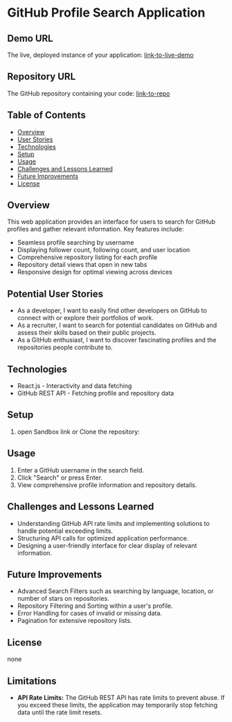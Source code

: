 # GitHub Profile Search Application

## Demo URL
The live, deployed instance of your application: [link-to-live-demo](https://your-live-demo-link.com)

## Repository URL
The GitHub repository containing your code: [link-to-repo](https://github.com/your-username/github-profile-search)

## Table of Contents
- [Overview](#overview)
- [User Stories](#user-stories)
- [Technologies](#technologies)
- [Setup](#setup)
- [Usage](#usage)
- [Challenges and Lessons Learned](#challenges-and-lessons-learned)
- [Future Improvements](#future-improvements)
- [License](#license)

## Overview
This web application provides an interface for users to search for GitHub profiles and gather relevant information. Key features include:

- Seamless profile searching by username
- Displaying follower count, following count, and user location
- Comprehensive repository listing for each profile
- Repository detail views that open in new tabs
- Responsive design for optimal viewing across devices

## Potential User Stories
- As a developer, I want to easily find other developers on GitHub to connect with or explore their portfolios of work.
- As a recruiter, I want to search for potential candidates on GitHub and assess their skills based on their public projects.
- As a GitHub enthusiast, I want to discover fascinating profiles and the repositories people contribute to.

## Technologies
- React.js - Interactivity and data fetching
- GitHub REST API - Fetching profile and repository data

## Setup
1. open Sandbox link or Clone the repository: 

## Usage
1. Enter a GitHub username in the search field.
2. Click "Search" or press Enter.
3. View comprehensive profile information and repository details.

## Challenges and Lessons Learned
- Understanding GitHub API rate limits and implementing solutions to handle potential exceeding limits.
- Structuring API calls for optimized application performance.
- Designing a user-friendly interface for clear display of relevant information.

## Future Improvements
- Advanced Search Filters such as searching by language, location, or number of stars on repositories.
- Repository Filtering and Sorting within a user's profile.
- Error Handling for cases of invalid or missing data.
- Pagination for extensive repository lists.

## License
none
## Limitations
- **API Rate Limits:** The GitHub REST API has rate limits to prevent abuse. If you exceed these limits, the application may temporarily stop fetching data until the rate limit resets.


